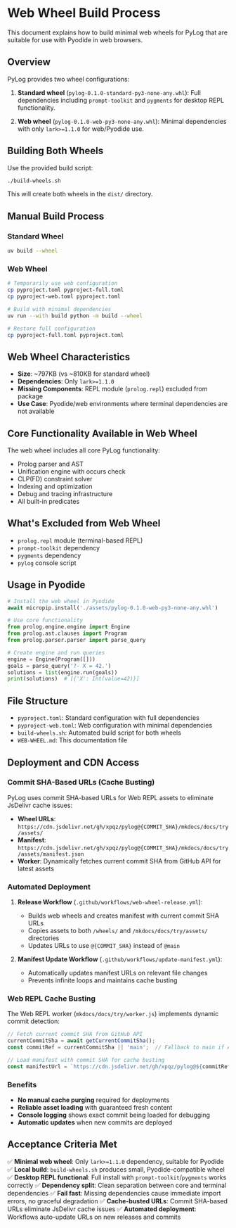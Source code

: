 # Web Wheel Build Process

This document explains how to build minimal web wheels for PyLog that are suitable for use with Pyodide in web browsers.

## Overview

PyLog provides two wheel configurations:

1. **Standard wheel** (`pylog-0.1.0-standard-py3-none-any.whl`): Full dependencies including `prompt-toolkit` and `pygments` for desktop REPL functionality.

2. **Web wheel** (`pylog-0.1.0-web-py3-none-any.whl`): Minimal dependencies with only `lark>=1.1.0` for web/Pyodide use.

## Building Both Wheels

Use the provided build script:

```bash
./build-wheels.sh
```

This will create both wheels in the `dist/` directory.

## Manual Build Process

### Standard Wheel

```bash
uv build --wheel
```

### Web Wheel

```bash
# Temporarily use web configuration
cp pyproject.toml pyproject-full.toml
cp pyproject-web.toml pyproject.toml

# Build with minimal dependencies
uv run --with build python -m build --wheel

# Restore full configuration
cp pyproject-full.toml pyproject.toml
```

## Web Wheel Characteristics

- **Size**: ~797KB (vs ~810KB for standard wheel)
- **Dependencies**: Only `lark>=1.1.0`
- **Missing Components**: REPL module (`prolog.repl`) excluded from package
- **Use Case**: Pyodide/web environments where terminal dependencies are not available

## Core Functionality Available in Web Wheel

The web wheel includes all core PyLog functionality:

- Prolog parser and AST
- Unification engine with occurs check
- CLP(FD) constraint solver
- Indexing and optimization
- Debug and tracing infrastructure
- All built-in predicates

## What's Excluded from Web Wheel

- `prolog.repl` module (terminal-based REPL)
- `prompt-toolkit` dependency
- `pygments` dependency
- `pylog` console script

## Usage in Pyodide

```python
# Install the web wheel in Pyodide
await micropip.install('./assets/pylog-0.1.0-web-py3-none-any.whl')

# Use core functionality
from prolog.engine.engine import Engine
from prolog.ast.clauses import Program
from prolog.parser.parser import parse_query

# Create engine and run queries
engine = Engine(Program([]))
goals = parse_query('?- X = 42.')
solutions = list(engine.run(goals))
print(solutions)  # [{'X': Int(value=42)}]
```

## File Structure

- `pyproject.toml`: Standard configuration with full dependencies
- `pyproject-web.toml`: Web configuration with minimal dependencies
- `build-wheels.sh`: Automated build script for both wheels
- `WEB-WHEEL.md`: This documentation file

## Deployment and CDN Access

### Commit SHA-Based URLs (Cache Busting)

PyLog uses commit SHA-based URLs for Web REPL assets to eliminate JsDelivr cache issues:

- **Wheel URLs**: `https://cdn.jsdelivr.net/gh/xpqz/pylog@{COMMIT_SHA}/mkdocs/docs/try/assets/`
- **Manifest**: `https://cdn.jsdelivr.net/gh/xpqz/pylog@{COMMIT_SHA}/mkdocs/docs/try/assets/manifest.json`
- **Worker**: Dynamically fetches current commit SHA from GitHub API for latest assets

### Automated Deployment

1. **Release Workflow** (`.github/workflows/web-wheel-release.yml`):
   - Builds web wheels and creates manifest with current commit SHA URLs
   - Copies assets to both `/wheels/` and `/mkdocs/docs/try/assets/` directories
   - Updates URLs to use `@{COMMIT_SHA}` instead of `@main`

2. **Manifest Update Workflow** (`.github/workflows/update-manifest.yml`):
   - Automatically updates manifest URLs on relevant file changes
   - Prevents infinite loops and maintains cache busting

### Web REPL Cache Busting

The Web REPL worker (`mkdocs/docs/try/worker.js`) implements dynamic commit detection:

```javascript
// Fetch current commit SHA from GitHub API
currentCommitSha = await getCurrentCommitSha();
const commitRef = currentCommitSha || 'main';  // Fallback to main if API fails

// Load manifest with commit SHA for cache busting
const manifestUrl = `https://cdn.jsdelivr.net/gh/xpqz/pylog@${commitRef}/mkdocs/docs/try/assets/manifest.json`;
```

### Benefits

- **No manual cache purging** required for deployments
- **Reliable asset loading** with guaranteed fresh content
- **Console logging** shows exact commit being loaded for debugging
- **Automatic updates** when new commits are deployed

## Acceptance Criteria Met

✅ **Minimal web wheel**: Only `lark>=1.1.0` dependency, suitable for Pyodide
✅ **Local build**: `build-wheels.sh` produces small, Pyodide-compatible wheel
✅ **Desktop REPL functional**: Full install with `prompt-toolkit`/`pygments` works correctly
✅ **Dependency split**: Clean separation between core and terminal dependencies
✅ **Fail fast**: Missing dependencies cause immediate import errors, no graceful degradation
✅ **Cache-busted URLs**: Commit SHA-based URLs eliminate JsDelivr cache issues
✅ **Automated deployment**: Workflows auto-update URLs on new releases and commits